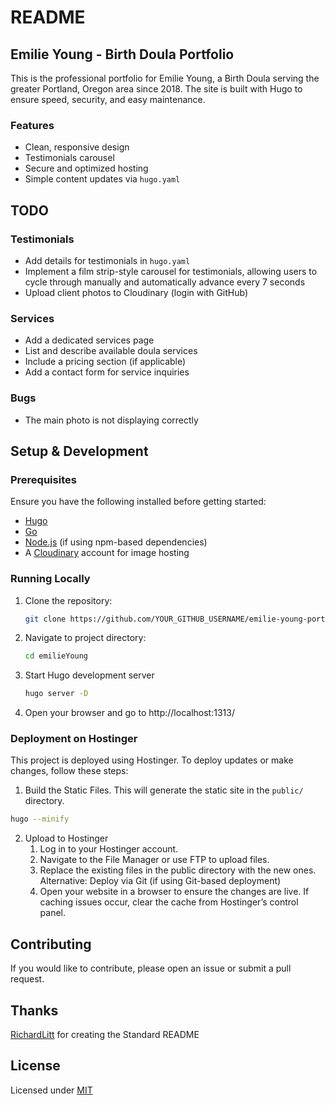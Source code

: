 # README

## Emilie Young - Birth Doula Portfolio

This is the professional portfolio for Emilie Young, a Birth Doula serving the greater Portland, Oregon area since 2018. The site is built with Hugo to ensure speed, security, and easy maintenance.

### Features
- Clean, responsive design
- Testimonials carousel
- Secure and optimized hosting
- Simple content updates via `hugo.yaml`

## TODO

### Testimonials
- Add details for testimonials in `hugo.yaml`
- Implement a film strip-style carousel for testimonials, allowing users to cycle through manually and automatically advance every 7 seconds
- Upload client photos to Cloudinary (login with GitHub)

### Services
- Add a dedicated services page
- List and describe available doula services
- Include a pricing section (if applicable)
- Add a contact form for service inquiries

### Bugs
- The main photo is not displaying correctly

## Setup & Development

### Prerequisites
Ensure you have the following installed before getting started:
- [Hugo](https://gohugo.io/getting-started/installing/)
- [Go](https://go.dev/doc/install)
- [Node.js](https://nodejs.org/) (if using npm-based dependencies)
- A [Cloudinary](https://cloudinary.com/) account for image hosting

### Running Locally
1. Clone the repository:
   ```sh
   git clone https://github.com/YOUR_GITHUB_USERNAME/emilie-young-portfolio.git
2. Navigate to project directory:
    ```sh
    cd emilieYoung
    ```
3. Start Hugo development server
    ```sh
    hugo server -D
    ```
4. Open your browser and go to http://localhost:1313/

### Deployment on Hostinger

This project is deployed using Hostinger. To deploy updates or make changes, follow these steps:

1. Build the Static Files. This will generate the static site in the `public/` directory.

```sh
hugo --minify
```

2. Upload to Hostinger
    1. Log in to your Hostinger account.
    2. Navigate to the File Manager or use FTP to upload files.
    3. Replace the existing files in the public directory with the new ones.
        Alternative: Deploy via Git (if using Git-based deployment)
    4. Open your website in a browser to ensure the changes are live.
        If caching issues occur, clear the cache from Hostinger’s control panel.

## Contributing

If you would like to contribute, please open an issue or submit a pull request.

## Thanks

[RichardLitt](https://github.com/RichardLitt) for creating the Standard README


## License

Licensed under [MIT](LICENSE)